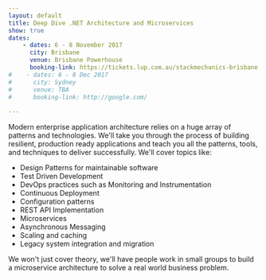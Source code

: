 ```yaml
---
layout: default
title: Deep Dive .NET Architecture and Microservices
show: true
dates:
    - dates: 6 - 8 November 2017
      city: Brisbane
      venue: Brisbane Powerhouse
      booking-link: https://tickets.lup.com.au/stackmechanics-brisbane
#    - dates: 6 - 8 Dec 2017
#      city: Sydney
#      venue: TBA
#      booking-link: http://google.com/
    
---
```

Modern enterprise application architecture relies on a huge array of patterns and technologies. We'll take you through the process of building resilient, production ready applications and teach you all the patterns, tools, and techniques to deliver successfully.
We'll cover topics like:

* Design Patterns for maintainable software
* Test Driven Development
* DevOps practices such as Monitoring and Instrumentation
* Continuous Deployment
* Configuration patterns
* REST API Implementation
* Microservices
* Asynchronous Messaging
* Scaling and caching
* Legacy system integration and migration

We won't just cover theory, we'll have people work in small groups to build a microservice architecture to solve a real world business problem.
